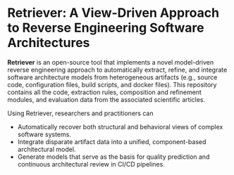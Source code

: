 # Retriever: A View-Driven Approach to Reverse Engineering Software Architectures

**Retriever** is an open-source tool that implements a novel model-driven reverse engineering approach to automatically extract, refine, and integrate software architecture models from heterogeneous artifacts (e.g., source code, configuration files, build scripts, and docker files). This repository contains all the code, extraction rules, composition and refinement modules, and evaluation data from the associated scientific articles.

Using Retriever, researchers and practitioners can
- Automatically recover both structural and behavioral views of complex software systems.
- Integrate disparate artifact data into a unified, component-based architectural model.
- Generate models that serve as the basis for quality prediction and continuous architectural review in CI/CD pipelines.
